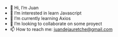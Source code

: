 - 👋 Hi, I’m Juan
- 👀 I’m interested in learn Javascript
- 🌱 I’m currently learning Axios
- 💞️ I’m looking to collaborate on some proyect
- 📫 How to reach me: juandejauretche@gmail.com

<!---
JuanMorales12/JuanMorales12 is a ✨ special ✨ repository because its `README.md` (this file) appears on your GitHub profile.
You can click the Preview link to take a look at your changes.
--->
